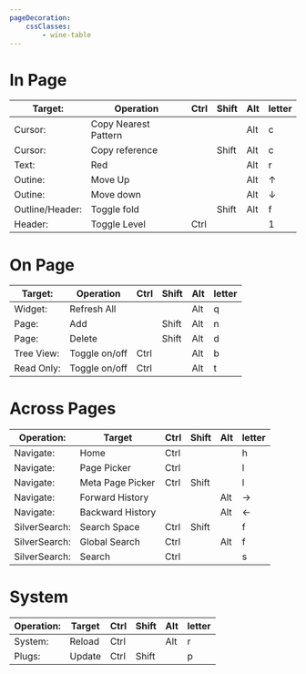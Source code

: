```yaml
---
pageDecoration:
    cssClasses:
        - wine-table
---
```


# In Page

| Target: | Operation | Ctrl | Shift | Alt | letter |
|----------|----------|------|-------|-----|--------|
| Cursor: | Copy Nearest Pattern | | | Alt | c |
| Cursor: | Copy reference | | Shift | Alt | c |
| Text: | Red | | | Alt | r |
| Outine: | Move Up | | | Alt | ↑ |
| Outine: | Move down | | | Alt | ↓ |
| Outline/Header: | Toggle fold | | Shift | Alt | f |
| Header: | Toggle Level | Ctrl | | | 1 |

# On Page

| Target: | Operation | Ctrl | Shift | Alt | letter |
|----------|----------|------|-------|-----|--------|
| Widget: | Refresh All | | | Alt | q |
| Page: | Add | | Shift | Alt | n |
| Page: | Delete | | Shift | Alt | d |
| Tree View: | Toggle on/off | Ctrl | | Alt | b |
| Read Only: | Toggle on/off | Ctrl | | Alt | t |

# Across Pages

| Operation: | Target | Ctrl | Shift | Alt | letter |
|----------|----------|------|-------|-----|--------|
| Navigate: | Home | Ctrl | | | h |
| Navigate: | Page Picker | Ctrl | | | l |
| Navigate: | Meta Page Picker | Ctrl | Shift | | l |
| Navigate: | Forward History | | | Alt | → |
| Navigate: | Backward History | | | Alt | ← |
| SilverSearch: | Search Space | Ctrl | Shift | | f |
| SilverSearch: | Global Search | Ctrl | | Alt | f |
| SilverSearch: | Search | Ctrl | | | s |

# System

| Operation: | Target | Ctrl | Shift | Alt | letter |
|----------|----------|------|-------|-----|--------|
| System: | Reload | Ctrl | | Alt | r |
| Plugs: | Update | Ctrl | Shift | | p |
